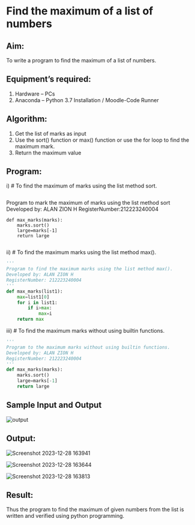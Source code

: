 # Find the maximum of a list of numbers
## Aim:
To write a program to find the maximum of a list of numbers.
## Equipment’s required:
1.	Hardware – PCs
2.	Anaconda – Python 3.7 Installation / Moodle-Code Runner
## Algorithm:
1.	Get the list of marks as input
2.	Use the sort() function or max() function or use the for loop to find the maximum mark.
3.	Return the maximum value
## Program:

i)	# To find the maximum of marks using the list method sort.
```Python
```
Program to mark the maximum of marks using the list method sort
Developed by: ALAN ZION H
RegisterNumber:212223240004 
```
def max_marks(marks):
    marks.sort()
    large=marks[-1]
    return large


```

ii)	# To find the maximum marks using the list method max().
```Python
''' 
Program to find the maximum marks using the list method max().
Developed by: ALAN ZION H
RegisterNumber: 212223240004
'''
def max_marks(list1):
    max=list1[0]
    for i in list1:
        if i>max:
            max=i
    return max


```

iii) # To find the maximum marks without using builtin functions.
```Python
''' 
Program to the maximum marks without using builtin functions.
Developed by: ALAN ZION H
RegisterNumber: 212223240004
'''
def max_marks(marks):
    marks.sort()
    large=marks[-1]
    return large


```
## Sample Input and Output
![output](./img/max_marks1.jpg) 

## Output:
![Screenshot 2023-12-28 163941](https://github.com/ALANZION/FindMaximum/assets/145743064/41dd1c43-c036-4905-859a-db04ef66b939)


![Screenshot 2023-12-28 163644](https://github.com/ALANZION/FindMaximum/assets/145743064/d6e8ede4-e97b-4219-8edc-696b19d71af9)

![Screenshot 2023-12-28 163813](https://github.com/ALANZION/FindMaximum/assets/145743064/83ec201a-64c8-4078-8dd2-bdb68217c5d8)




## Result:
Thus the program to find the maximum of given numbers from the list is written and verified using python programming.
